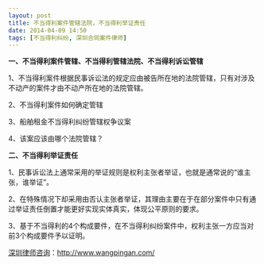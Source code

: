 ```yaml
---
layout: post
title: 不当得利案件管辖法院，不当得利举证责任
date: 2014-04-09 14:50
tags: [不当得利纠纷, 深圳合同案件律师]
---
```

<strong>一、不当得利案件管辖、不当得利管辖法院、不当得利诉讼管辖</strong>

1、不当得利案件根据民事诉讼法的规定应由被告所在地的法院管辖，只有对涉及不动产的案件才由不动产所在地的法院管辖。

2、不当得利案件如何确定管辖

3、船舶租金不当得利纠纷管辖权争议案

4、该案应该由哪个法院管辖？

<strong>二、不当得利举证责任</strong>

1、民事诉讼法上通常采用的举证规则是权利主张者举证，也就是通常说的“谁主张，谁举证”。

2、在特殊情况下却采用由否认主张者举证，其理由主要在于在部分案件中只有通过举证责任倒置才能更好实现实体真实，体现公平原则的要求。

3、基于不当得利的4个构成要件，在不当得利纠纷案件中，权利主张一方应当对前3个构成要件予以证明。

<a href="http://www.wangpingan.com/">深圳律师咨询</a>：<a href="http://www.wangpingan.com/">http://www.wangpingan.com/</a>

